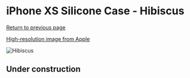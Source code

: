 # iPhone XS Silicone Case - Hibiscus

[Return to previous page](/iphone_x)

[High-resolution image from Apple](https://store.storeimages.cdn-apple.com/8756/as-images.apple.com/is/MUJP2?wid=4500&hei=4500&fmt=png)

<div style="width: 500px"><img src="/everyphone/MUJP2.png" alt="Hibiscus"></div>

## Under construction
